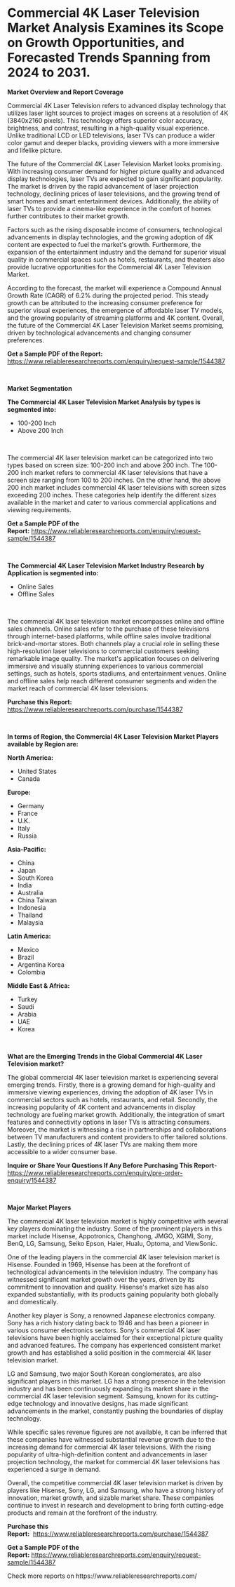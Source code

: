 <p><h1>Commercial 4K Laser Television Market Analysis Examines its Scope on Growth Opportunities, and Forecasted Trends Spanning from 2024 to 2031.</h1></p><p><strong>Market Overview and Report Coverage</strong></p>
<p><p>Commercial 4K Laser Television refers to advanced display technology that utilizes laser light sources to project images on screens at a resolution of 4K (3840x2160 pixels). This technology offers superior color accuracy, brightness, and contrast, resulting in a high-quality visual experience. Unlike traditional LCD or LED televisions, laser TVs can produce a wider color gamut and deeper blacks, providing viewers with a more immersive and lifelike picture.</p><p>The future of the Commercial 4K Laser Television Market looks promising. With increasing consumer demand for higher picture quality and advanced display technologies, laser TVs are expected to gain significant popularity. The market is driven by the rapid advancement of laser projection technology, declining prices of laser televisions, and the growing trend of smart homes and smart entertainment devices. Additionally, the ability of laser TVs to provide a cinema-like experience in the comfort of homes further contributes to their market growth.</p><p>Factors such as the rising disposable income of consumers, technological advancements in display technologies, and the growing adoption of 4K content are expected to fuel the market's growth. Furthermore, the expansion of the entertainment industry and the demand for superior visual quality in commercial spaces such as hotels, restaurants, and theaters also provide lucrative opportunities for the Commercial 4K Laser Television Market.</p><p>According to the forecast, the market will experience a Compound Annual Growth Rate (CAGR) of 6.2% during the projected period. This steady growth can be attributed to the increasing consumer preference for superior visual experiences, the emergence of affordable laser TV models, and the growing popularity of streaming platforms and 4K content. Overall, the future of the Commercial 4K Laser Television Market seems promising, driven by technological advancements and changing consumer preferences.</p></p>
<p><strong>Get a Sample PDF of the Report:</strong> <a href="https://www.reliableresearchreports.com/enquiry/request-sample/1544387">https://www.reliableresearchreports.com/enquiry/request-sample/1544387</a></p>
<p>&nbsp;</p>
<p><strong>Market Segmentation</strong></p>
<p><strong>The Commercial 4K Laser Television Market Analysis by types is segmented into:</strong></p>
<p><ul><li>100-200 Inch</li><li>Above 200 Inch</li></ul></p>
<p>&nbsp;</p>
<p><p>The commercial 4K laser television market can be categorized into two types based on screen size: 100-200 inch and above 200 inch. The 100-200 inch market refers to commercial 4K laser televisions that have a screen size ranging from 100 to 200 inches. On the other hand, the above 200 inch market includes commercial 4K laser televisions with screen sizes exceeding 200 inches. These categories help identify the different sizes available in the market and cater to various commercial applications and viewing requirements.</p></p>
<p><strong>Get a Sample PDF of the Report:</strong>&nbsp;<a href="https://www.reliableresearchreports.com/enquiry/request-sample/1544387">https://www.reliableresearchreports.com/enquiry/request-sample/1544387</a></p>
<p>&nbsp;</p>
<p><strong>The Commercial 4K Laser Television Market Industry Research by Application is segmented into:</strong></p>
<p><ul><li>Online Sales</li><li>Offline Sales</li></ul></p>
<p>&nbsp;</p>
<p><p>The commercial 4K laser television market encompasses online and offline sales channels. Online sales refer to the purchase of these televisions through internet-based platforms, while offline sales involve traditional brick-and-mortar stores. Both channels play a crucial role in selling these high-resolution laser televisions to commercial customers seeking remarkable image quality. The market's application focuses on delivering immersive and visually stunning experiences to various commercial settings, such as hotels, sports stadiums, and entertainment venues. Online and offline sales help reach different consumer segments and widen the market reach of commercial 4K laser televisions.</p></p>
<p><strong>Purchase this Report:</strong>&nbsp; <a href="https://www.reliableresearchreports.com/purchase/1544387">https://www.reliableresearchreports.com/purchase/1544387</a></p>
<p>&nbsp;</p>
<p><strong>In terms of Region, the Commercial 4K Laser Television Market Players available by Region are:</strong></p>
<p>
    <p> <strong> North America: </strong>
        <ul>
            <li>United States</li>
            <li>Canada</li>
        </ul>
        </p> 
    <p> <strong> Europe: </strong>
        <ul>
            <li>Germany</li>
            <li>France</li>
            <li>U.K.</li>
            <li>Italy</li>
            <li>Russia</li>
        </ul>
        </p> 
    <p> <strong> Asia-Pacific: </strong>
        <ul>
            <li>China</li>
            <li>Japan</li>
            <li>South Korea</li>
            <li>India</li>
            <li>Australia</li>
            <li>China Taiwan</li>
            <li>Indonesia</li>
            <li>Thailand</li>
            <li>Malaysia</li>
        </ul>
        </p> 
    <p> <strong> Latin America: </strong>
        <ul>
            <li>Mexico</li>
            <li>Brazil</li>
            <li>Argentina Korea</li>
            <li>Colombia</li>
        </ul>
        </p> 
    <p> <strong> Middle East & Africa: </strong>
        <ul>
            <li>Turkey</li>
            <li>Saudi</li>
            <li>Arabia</li>
            <li>UAE</li>
            <li>Korea</li>
        </ul>
    </p>
    </p>
<p>&nbsp;</p>
<p><strong>What are the Emerging Trends in the Global Commercial 4K Laser Television market?</strong></p>
<p><p>The global commercial 4K laser television market is experiencing several emerging trends. Firstly, there is a growing demand for high-quality and immersive viewing experiences, driving the adoption of 4K laser TVs in commercial sectors such as hotels, restaurants, and retail. Secondly, the increasing popularity of 4K content and advancements in display technology are fueling market growth. Additionally, the integration of smart features and connectivity options in laser TVs is attracting consumers. Moreover, the market is witnessing a rise in partnerships and collaborations between TV manufacturers and content providers to offer tailored solutions. Lastly, the declining prices of 4K laser TVs are making them more accessible to a wider consumer base.</p></p>
<p><strong>Inquire or Share Your Questions If Any Before Purchasing This Report</strong>- <a href="https://www.reliableresearchreports.com/enquiry/pre-order-enquiry/1544387">https://www.reliableresearchreports.com/enquiry/pre-order-enquiry/1544387</a></p>
<p>&nbsp;</p>
<p><strong>Major Market Players</strong></p>
<p><p>The commercial 4K laser television market is highly competitive with several key players dominating the industry. Some of the prominent players in this market include Hisense, Appotronics, Changhong, JMGO, XGIMI, Sony, BenQ, LG, Samsung, Seiko Epson, Haier, Hualu, Optoma, and ViewSonic.</p><p>One of the leading players in the commercial 4K laser television market is Hisense. Founded in 1969, Hisense has been at the forefront of technological advancements in the television industry. The company has witnessed significant market growth over the years, driven by its commitment to innovation and quality. Hisense's market size has also expanded substantially, with its products gaining popularity both globally and domestically.</p><p>Another key player is Sony, a renowned Japanese electronics company. Sony has a rich history dating back to 1946 and has been a pioneer in various consumer electronics sectors. Sony's commercial 4K laser televisions have been highly acclaimed for their exceptional picture quality and advanced features. The company has experienced consistent market growth and has established a solid position in the commercial 4K laser television market.</p><p>LG and Samsung, two major South Korean conglomerates, are also significant players in this market. LG has a strong presence in the television industry and has been continuously expanding its market share in the commercial 4K laser television segment. Samsung, known for its cutting-edge technology and innovative designs, has made significant advancements in the market, constantly pushing the boundaries of display technology.</p><p>While specific sales revenue figures are not available, it can be inferred that these companies have witnessed substantial revenue growth due to the increasing demand for commercial 4K laser televisions. With the rising popularity of ultra-high-definition content and advancements in laser projection technology, the market for commercial 4K laser televisions has experienced a surge in demand.</p><p>Overall, the competitive commercial 4K laser television market is driven by players like Hisense, Sony, LG, and Samsung, who have a strong history of innovation, market growth, and sizable market share. These companies continue to invest in research and development to bring forth cutting-edge products and remain at the forefront of the industry.</p></p>
<p><strong>Purchase this Report:</strong>&nbsp;&nbsp;<a href="https://www.reliableresearchreports.com/purchase/1544387">https://www.reliableresearchreports.com/purchase/1544387</a></p>
<p></p>
<p><strong>Get a Sample PDF of the Report:</strong>&nbsp;<a href="https://www.reliableresearchreports.com/enquiry/request-sample/1544387">https://www.reliableresearchreports.com/enquiry/request-sample/1544387</a></p>
<p>Check more reports on https://www.reliableresearchreports.com/</p>